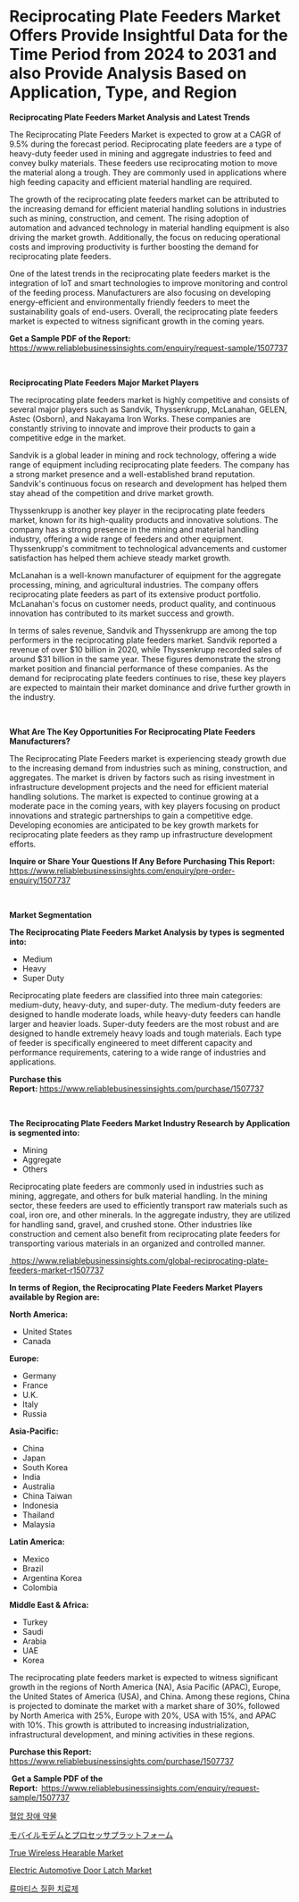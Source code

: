 <p><h1>Reciprocating Plate Feeders Market Offers Provide Insightful Data for the Time Period from 2024 to 2031 and also Provide Analysis Based on Application, Type, and Region</h1></p><p><strong>Reciprocating Plate Feeders Market Analysis and Latest Trends</strong></p>
<p><p>The Reciprocating Plate Feeders Market is expected to grow at a CAGR of 9.5% during the forecast period. Reciprocating plate feeders are a type of heavy-duty feeder used in mining and aggregate industries to feed and convey bulky materials. These feeders use reciprocating motion to move the material along a trough. They are commonly used in applications where high feeding capacity and efficient material handling are required.</p><p>The growth of the reciprocating plate feeders market can be attributed to the increasing demand for efficient material handling solutions in industries such as mining, construction, and cement. The rising adoption of automation and advanced technology in material handling equipment is also driving the market growth. Additionally, the focus on reducing operational costs and improving productivity is further boosting the demand for reciprocating plate feeders.</p><p>One of the latest trends in the reciprocating plate feeders market is the integration of IoT and smart technologies to improve monitoring and control of the feeding process. Manufacturers are also focusing on developing energy-efficient and environmentally friendly feeders to meet the sustainability goals of end-users. Overall, the reciprocating plate feeders market is expected to witness significant growth in the coming years.</p></p>
<p><strong>Get a Sample PDF of the Report:&nbsp;</strong> <a href="https://www.reliablebusinessinsights.com/enquiry/request-sample/1507737">https://www.reliablebusinessinsights.com/enquiry/request-sample/1507737</a></p>
<p>&nbsp;</p>
<p><strong>Reciprocating Plate Feeders Major Market Players</strong></p>
<p><p>The reciprocating plate feeders market is highly competitive and consists of several major players such as Sandvik, Thyssenkrupp, McLanahan, GELEN, Astec (Osborn), and Nakayama Iron Works. These companies are constantly striving to innovate and improve their products to gain a competitive edge in the market.</p><p>Sandvik is a global leader in mining and rock technology, offering a wide range of equipment including reciprocating plate feeders. The company has a strong market presence and a well-established brand reputation. Sandvik's continuous focus on research and development has helped them stay ahead of the competition and drive market growth.</p><p>Thyssenkrupp is another key player in the reciprocating plate feeders market, known for its high-quality products and innovative solutions. The company has a strong presence in the mining and material handling industry, offering a wide range of feeders and other equipment. Thyssenkrupp's commitment to technological advancements and customer satisfaction has helped them achieve steady market growth.</p><p>McLanahan is a well-known manufacturer of equipment for the aggregate processing, mining, and agricultural industries. The company offers reciprocating plate feeders as part of its extensive product portfolio. McLanahan's focus on customer needs, product quality, and continuous innovation has contributed to its market success and growth.</p><p>In terms of sales revenue, Sandvik and Thyssenkrupp are among the top performers in the reciprocating plate feeders market. Sandvik reported a revenue of over $10 billion in 2020, while Thyssenkrupp recorded sales of around $31 billion in the same year. These figures demonstrate the strong market position and financial performance of these companies. As the demand for reciprocating plate feeders continues to rise, these key players are expected to maintain their market dominance and drive further growth in the industry.</p></p>
<p>&nbsp;</p>
<p><strong>What Are The Key Opportunities For Reciprocating Plate Feeders Manufacturers?</strong></p>
<p><p>The Reciprocating Plate Feeders market is experiencing steady growth due to the increasing demand from industries such as mining, construction, and aggregates. The market is driven by factors such as rising investment in infrastructure development projects and the need for efficient material handling solutions. The market is expected to continue growing at a moderate pace in the coming years, with key players focusing on product innovations and strategic partnerships to gain a competitive edge. Developing economies are anticipated to be key growth markets for reciprocating plate feeders as they ramp up infrastructure development efforts.</p></p>
<p><strong>Inquire or Share Your Questions If Any Before Purchasing This Report:</strong> <a href="https://www.reliablebusinessinsights.com/enquiry/pre-order-enquiry/1507737">https://www.reliablebusinessinsights.com/enquiry/pre-order-enquiry/1507737</a></p>
<p>&nbsp;</p>
<p><strong>Market Segmentation</strong></p>
<p><strong>The Reciprocating Plate Feeders Market Analysis by types is segmented into:</strong></p>
<p><ul><li>Medium</li><li>Heavy</li><li>Super Duty</li></ul></p>
<p><p>Reciprocating plate feeders are classified into three main categories: medium-duty, heavy-duty, and super-duty. The medium-duty feeders are designed to handle moderate loads, while heavy-duty feeders can handle larger and heavier loads. Super-duty feeders are the most robust and are designed to handle extremely heavy loads and tough materials. Each type of feeder is specifically engineered to meet different capacity and performance requirements, catering to a wide range of industries and applications.</p></p>
<p><strong>Purchase this Report:&nbsp;</strong><a href="https://www.reliablebusinessinsights.com/purchase/1507737">https://www.reliablebusinessinsights.com/purchase/1507737</a></p>
<p>&nbsp;</p>
<p><strong>The Reciprocating Plate Feeders Market Industry Research by Application is segmented into:</strong></p>
<p><ul><li>Mining</li><li>Aggregate</li><li>Others</li></ul></p>
<p><p>Reciprocating plate feeders are commonly used in industries such as mining, aggregate, and others for bulk material handling. In the mining sector, these feeders are used to efficiently transport raw materials such as coal, iron ore, and other minerals. In the aggregate industry, they are utilized for handling sand, gravel, and crushed stone. Other industries like construction and cement also benefit from reciprocating plate feeders for transporting various materials in an organized and controlled manner.</p></p>
<p><a href="https://www.reliablebusinessinsights.com/global-reciprocating-plate-feeders-market-r1507737">&nbsp;https://www.reliablebusinessinsights.com/global-reciprocating-plate-feeders-market-r1507737</a></p>
<p><strong>In terms of Region, the Reciprocating Plate Feeders Market Players available by Region are:</strong></p>
<p>
    <p> <strong> North America: </strong>
        <ul>
            <li>United States</li>
            <li>Canada</li>
        </ul>
        </p> 
    <p> <strong> Europe: </strong>
        <ul>
            <li>Germany</li>
            <li>France</li>
            <li>U.K.</li>
            <li>Italy</li>
            <li>Russia</li>
        </ul>
        </p> 
    <p> <strong> Asia-Pacific: </strong>
        <ul>
            <li>China</li>
            <li>Japan</li>
            <li>South Korea</li>
            <li>India</li>
            <li>Australia</li>
            <li>China Taiwan</li>
            <li>Indonesia</li>
            <li>Thailand</li>
            <li>Malaysia</li>
        </ul>
        </p> 
    <p> <strong> Latin America: </strong>
        <ul>
            <li>Mexico</li>
            <li>Brazil</li>
            <li>Argentina Korea</li>
            <li>Colombia</li>
        </ul>
        </p> 
    <p> <strong> Middle East & Africa: </strong>
        <ul>
            <li>Turkey</li>
            <li>Saudi</li>
            <li>Arabia</li>
            <li>UAE</li>
            <li>Korea</li>
        </ul>
    </p>
    </p>
<p><p>The reciprocating plate feeders market is expected to witness significant growth in the regions of North America (NA), Asia Pacific (APAC), Europe, the United States of America (USA), and China. Among these regions, China is projected to dominate the market with a market share of 30%, followed by North America with 25%, Europe with 20%, USA with 15%, and APAC with 10%. This growth is attributed to increasing industrialization, infrastructural development, and mining activities in these regions.</p></p>
<p><strong>Purchase this Report: </strong><a href="https://www.reliablebusinessinsights.com/purchase/1507737">https://www.reliablebusinessinsights.com/purchase/1507737</a></p>
<p>&nbsp;<strong>Get a Sample PDF of the Report:&nbsp;&nbsp;</strong><a href="https://www.reliablebusinessinsights.com/enquiry/request-sample/1507737">https://www.reliablebusinessinsights.com/enquiry/request-sample/1507737</a></p>
<p><strong></strong></p>
<p><p><a href="https://github.com/TimmyMann6767/Market-Research-Report-List-2/blob/main/409773383148.md">혈압 장애 약물</a></p><p><a href="https://github.com/Andrewones2023/Market-Research-Report-List-1/blob/main/688889693302.md">モバイルモデムとプロセッサプラットフォーム</a></p><p><a href="https://github.com/abdelrhmankishk22/Market-Research-Report-List-4/blob/main/true-wireless-hearable-market.md">True Wireless Hearable Market</a></p><p><a href="https://github.com/ChiragRp1/Market-Research-Report-List-4/blob/main/electric-automotive-door-latch-market.md">Electric Automotive Door Latch Market</a></p><p><a href="https://github.com/khytkeqagplkzqvh/Market-Research-Report-List-2/blob/main/536879983147.md">류마티스 질환 치료제</a></p></p>